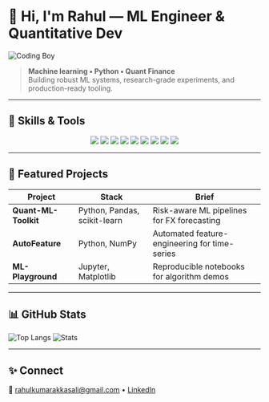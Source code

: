 
# 👋 Hi, I'm Rahul — ML Engineer & Quantitative Dev

![Coding Boy](https://media.giphy.com/media/qgQUggAC3Pfv687qPC/giphy.gif)

> **Machine learning • Python • Quant Finance**  
> Building robust ML systems, research-grade experiments, and production-ready tooling.

---

## 🚀 Skills & Tools  

<p align="center">
  <!-- Stickers / crate-style badges -->
  <img src="https://img.shields.io/badge/Python-3776AB?style=for-the-badge&logo=python&logoColor=white" />
  <img src="https://img.shields.io/badge/NumPy-013243?style=for-the-badge&logo=numpy&logoColor=white" />
  <img src="https://img.shields.io/badge/Pandas-150458?style=for-the-badge&logo=pandas&logoColor=white" />
  <img src="https://img.shields.io/badge/Matplotlib-11557c?style=for-the-badge&logo=plotly&logoColor=white" />
  <img src="https://img.shields.io/badge/Jupyter-F37626?style=for-the-badge&logo=jupyter&logoColor=white" />
  <img src="https://img.shields.io/badge/scikit--learn-F7931E?style=for-the-badge&logo=scikit-learn&logoColor=white" />
  <img src="https://img.shields.io/badge/TensorFlow-FF6F00?style=for-the-badge&logo=tensorflow&logoColor=white" />
  <img src="https://img.shields.io/badge/SciPy-8CAAE6?style=for-the-badge&logo=scipy&logoColor=white" />
  <img src="https://img.shields.io/badge/Quant%20Finance-0A66C2?style=for-the-badge&logo=bitcoin&logoColor=white" />
</p>

---

## 🔭 Featured Projects
| Project | Stack | Brief |
|--------|-------|-------|
| **Quant-ML-Toolkit** | Python, Pandas, scikit-learn | Risk-aware ML pipelines for FX forecasting |
| **AutoFeature** | Python, NumPy | Automated feature-engineering for time-series |
| **ML-Playground** | Jupyter, Matplotlib | Reproducible notebooks for algorithm demos |

---

## 📊 GitHub Stats
![Top Langs](https://github-readme-stats.vercel.app/api/top-langs/?username=rahulakkasali&layout=compact&theme=tokyonight)
![Stats](https://github-readme-stats.vercel.app/api?username=rahulakkasali&show_icons=true&theme=tokyonight)

---

## ✨ Connect
📧 rahulkumarakkasali@gmail.com • [LinkedIn](https://www.linkedin.com/in/yourprofile)
